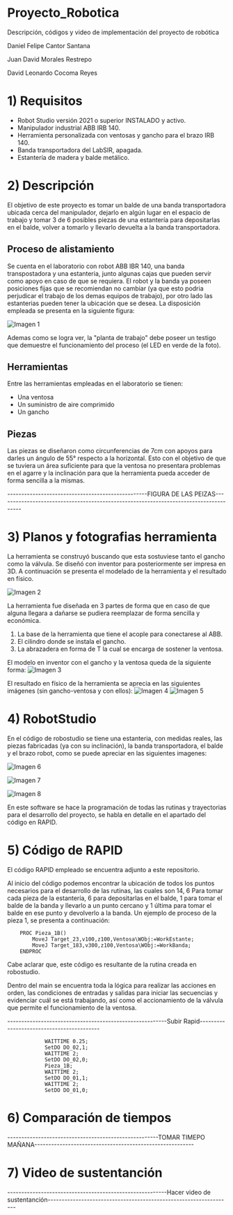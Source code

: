 # Proyecto_Robotica
Descripción, códigos y video de implementación del proyecto de robótica 


Daniel Felipe Cantor Santana

Juan David Morales Restrepo

David Leonardo Cocoma Reyes 

# 1) Requisitos

- Robot Studio versión 2021 o superior INSTALADO y activo.
- Manipulador industrial ABB IRB 140.
- Herramienta personalizada con ventosas y gancho para el brazo IRB 140.
- Banda transportadora del LabSIR, apagada.
- Estantería de madera y balde metálico.

# 2) Descripción

El objetivo de este proyecto es tomar un balde de una banda transportadora ubicada cerca del manipulador, dejarlo en algún lugar en el espacio de trabajo y tomar 3 de 6 posibles piezas de una estantería para depositarlas en el balde, volver a tomarlo y llevarlo devuelta a la banda transportadora.

## Proceso de alistamiento
Se cuenta en el laboratorio con robot ABB IBR 140, una banda transpostadora y una estanteria, junto algunas cajas que pueden servir como apoyo en caso de que se requiera. El robot y la banda ya poseen posiciones fijas que se recomiendan no cambiar (ya que esto podria perjudicar el trabajo de los demas equipos de trabajo), por otro lado las estanterias pueden tener la ubicación que se desea. La disposición empleada se presenta en la siguiente figura:

![Imagen 1](https://github.com/Robotica-2022-I/Proyecto_Robotica/blob/main/Imagenes%20proyecto/Brazo%20armado.jpg)

Ademas como se logra ver, la "planta de trabajo" debe poseer un testigo que demuestre el funcionamiento del proceso (el LED en verde de la foto).

## Herramientas
Entre las herramientas empleadas en el laboratorio se tienen:

  - Una ventosa
  - Un suministro de aire comprimido
  - Un gancho

## Piezas
Las piezas se diseñaron como circunferencias de 7cm con apoyos para darles un ángulo de 55° respecto a la horizontal. Esto con el objetivo de que se tuviera un área suficiente para que la ventosa no presentara problemas en el agarre y la inclinación para que la herramienta pueda acceder de forma sencilla a la mismas.

--------------------------------------------------FIGURA DE LAS PEIZAS--------------------------------------------------------------------------------------

# 3) Planos y fotografias herramienta
La herramienta se construyó buscando que esta sostuviese tanto el gancho como la válvula. Se diseñó con inventor para posteriormente ser impresa en 3D. A continuación se presenta el modelado de la herramienta y el resultado en físico.

![Imagen 2](https://github.com/Robotica-2022-I/Proyecto_Robotica/blob/main/Imagenes%20proyecto/medidaspng.png)

La herramienta fue diseñada en 3 partes de forma que en caso de que alguna llegara a dañarse se pudiera reemplazar de forma sencilla y económica. 
1. La base de la herramienta que tiene el acople para conectarese al ABB.
2. El cilindro donde se instala el gancho.
3. La abrazadera en forma de T la cual se encarga de sostener la ventosa.

El modelo en inventor con el gancho y la ventosa queda de la siguiente forma:
![Imagen 3](https://github.com/Robotica-2022-I/Proyecto_Robotica/blob/main/Imagenes%20proyecto/ensamble.png)

El resultado en físico de la herramienta se aprecia en las siguientes imágenes (sin gancho-ventosa y con ellos):
![Imagen 4](https://github.com/Robotica-2022-I/Proyecto_Robotica/blob/main/Imagenes%20proyecto/Herramienta%20en%20físico.jpg)
![Imagen 5](https://github.com/Robotica-2022-I/Proyecto_Robotica/blob/main/Imagenes%20proyecto/Herramienta_gancho.jpg)


# 4) RobotStudio
En el código de robostudio se tiene una estanteria, con medidas reales, las piezas fabricadas (ya con su inclinación), la banda transportadora, el balde y el brazo robot, como se puede apreciar en las siguientes imagenes:

![Imagen 6](https://github.com/Robotica-2022-I/Proyecto_Robotica/blob/main/Imagenes%20proyecto/inventor.png)

![Imagen 7](https://github.com/Robotica-2022-I/Proyecto_Robotica/blob/main/Imagenes%20proyecto/estanteria.png)

![Imagen 8](https://github.com/Robotica-2022-I/Proyecto_Robotica/blob/main/Imagenes%20proyecto/banda.png)

En este software se hace la programación de todas las rutinas y trayectorias para el desarrollo del proyecto, se habla en detalle en el apartado del código en RAPID.

# 5) Código de RAPID
El código RAPID empleado se encuentra adjunto a este repositorio. 

Al inicio del código podemos encontrar la ubicación de todos los puntos necesarios para el desarrollo de las rutinas, las cuales son 14, 6 Para tomar cada pieza de la estantería, 6 para depositarlas en el balde, 1 para tomar el balde de la banda y llevarlo a un punto cercano y 1 última para tomar el balde en ese punto y devolverlo a la banda. Un ejemplo de proceso  de la pieza 1, se presenta a continuación:

```
    PROC Pieza_1B()
        MoveJ Target_23,v100,z100,Ventosa\WObj:=WorkEstante;
        MoveJ Target_183,v300,z100,Ventosa\WObj:=WorkBanda;
    ENDPROC
```
Cabe aclarar que, este código es resultante de la rutina creada en robostudio.


Dentro del main se encuentra toda la lógica para realizar las acciones en orden, las condiciones de entradas y salidas para iniciar las secuencias y evidenciar cuál se está trabajando, así como el accionamiento de la válvula que permite el funcionamiento de la ventosa.

---------------------------------------------------------Subir Rapid------------------------------------------

```
            WAITTIME 0.25;
            SetDO DO_02,1;
            WAITTIME 2;
            SetDO DO_02,0;
            Pieza_1B;
            WAITTIME 2;
            SetDO DO_01,1;
            WAITTIME 2;
            SetDO DO_01,0;
```



# 6) Comparación de tiempos

------------------------------------------------------TOMAR TIMEPO MAÑANA---------------------------------------------------------

# 7) Video de sustentanción

---------------------------------------------------------Hacer video de sustentanción------------------------------------------------------------------


